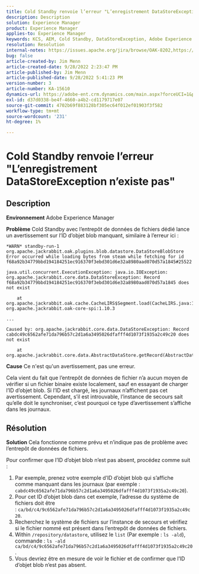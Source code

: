 ```yaml
---
title: Cold Standby renvoie l’erreur "L’enregistrement DataStoreException n’existe pas"
description: Description
solution: Experience Manager
product: Experience Manager
applies-to: Experience Manager
keywords: KCS, AEM, Cold Standby, DataStoreException, Adobe Experience Manager, enregistrement n’existe pas, erreur, avertissement, avertissement
resolution: Resolution
internal-notes: https://issues.apache.org/jira/browse/OAK-8202,https://jira.corp.adobe.com/browse/GRANITE-11668
bug: false
article-created-by: Jim Menn
article-created-date: 9/28/2022 2:23:47 PM
article-published-by: Jim Menn
article-published-date: 9/28/2022 5:41:23 PM
version-number: 3
article-number: KA-15610
dynamics-url: https://adobe-ent.crm.dynamics.com/main.aspx?forceUCI=1&pagetype=entityrecord&etn=knowledgearticle&id=5e521024-393f-ed11-9db1-0022480866ad
exl-id: d37d0338-be4f-4660-a4b2-cd1179717e07
source-git-commit: 4702b69f883128bf305ec64f012ef01903f3f582
workflow-type: tm+mt
source-wordcount: '231'
ht-degree: 1%

---
```


# Cold Standby renvoie l’erreur &quot;L’enregistrement DataStoreException n’existe pas&quot;

## Description


<b>Environnement</b>
Adobe Experience Manager

<b>Problème</b>
Cold Standby avec l’entrepôt de données de fichiers dédié lance un avertissement sur l’ID d’objet blob manquant, similaire à l’erreur ici :


```
*WARN* standby-run-1 org.apache.jackrabbit.oak.plugins.blob.datastore.DataStoreBlobStore Error occurred while loading bytes from steam while fetching for id f68a92b34779bbd194184251ec916370f3ebd301d6e32a8980aad070d57a1845#25522

java.util.concurrent.ExecutionException: java.io.IOException: org.apache.jackrabbit.core.data.DataStoreException: Record f68a92b34779bbd194184251ec916370f3ebd301d6e32a8980aad070d57a1845 does not exist

    at org.apache.jackrabbit.oak.cache.CacheLIRS$Segment.load(CacheLIRS.java:1017) org.apache.jackrabbit.oak-core-spi:1.10.3

...

Caused by: org.apache.jackrabbit.core.data.DataStoreException: Record cabdc49c6562afe71da796b57c2d1a6a3495026dfafff4d1073f1935a2c49c20 does not exist

    at org.apache.jackrabbit.core.data.AbstractDataStore.getRecord(AbstractDataStore.java:59)
```


<b>Cause</b>
Ce n&#39;est qu&#39;un avertissement, pas une erreur.

Cela vient du fait que l’entrepôt de données de fichier n’a aucun moyen de vérifier si un fichier binaire existe localement, sauf en essayant de charger l’ID d’objet blob.
Si l’ID est chargé, les journaux n’affichent pas cet avertissement.
Cependant, s’il est introuvable, l’instance de secours sait qu’elle doit le synchroniser, c’est pourquoi ce type d’avertissement s’affiche dans les journaux.


## Résolution


<b>Solution</b>
Cela fonctionne comme prévu et n’indique pas de problème avec l’entrepôt de données de fichiers.

Pour confirmer que l’ID d’objet blob n’est pas absent, procédez comme suit :

1. Par exemple, prenez votre exemple d’ID d’objet blob qui s’affiche comme manquant dans les journaux (par exemple : `cabdc49c6562afe71da796b57c2d1a6a3495026dfafff4d1073f1935a2c49c20`).
2. Pour cet ID d’objet blob dans cet exemple, l’adresse du système de fichiers doit être : `ca/bd/c4/9c6562afe71da796b57c2d1a6a3495026dfafff4d1073f1935a2c49c20`.
3. Recherchez le système de fichiers sur l’instance de secours et vérifiez si le fichier nommé est présent dans l’entrepôt de données de fichiers.
4. Within `/repository/datastore`, utilisez le `list` (Par exemple : `ls -ald`), commande : `ls -ald ca/bd/c4/9c6562afe71da796b57c2d1a6a3495026dfafff4d1073f1935a2c49c20`.
5. Vous devriez être en mesure de voir le fichier et de confirmer que l’ID d’objet blob n’est pas absent.
